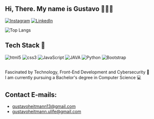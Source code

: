 ## Hi, There. My name is Gustavo 🙋🏻‍♂️
[![Instagram](https://img.shields.io/badge/Instagram-E4405F?style=for-the-badge&logo=instagram&logoColor=white)](www.instagram.com/gustavohfig_/)
[![LinkedIn](https://img.shields.io/badge/LinkedIn-0077B5?style=for-the-badge&logo=linkedin&logoColor=white)](www.linkedin.com/in/gustavo-heitmann-freire-figueiredo-19456a26a/)

![Top Langs](https://github-readme-stats.vercel.app/api/top-langs/?username=gustavohfig&layout=compact&theme=dracula)

## Tech Stack 🚀
<div style="display: inline_block">
<img align="center" alt="html5" src="https://img.shields.io/badge/HTML5-E34F26?style=for-the-badge&logo=html5&logoColor=white">
<img align="center" alt="css3" src="https://img.shields.io/badge/CSS3-1572B6?style=for-the-badge&logo=css3&logoColor=white">
<img align="center" alt="JavaScript" src="https://img.shields.io/badge/JavaScript-F7DF1E?style=for-the-badge&logo=javascript&logoColor=black">
<img align="center" alt="JAVA" src="https://img.shields.io/badge/Java-ED8B00?style=for-the-badge&logo=openjdk&logoColor=white">
<img align="center" alt="Python" src="https://img.shields.io/badge/Python-14354C?style=for-the-badge&logo=python&logoColor=white">
<img align="center" alt="Bootstrap" src="https://img.shields.io/badge/Bootstrap-563D7C?style=for-the-badge&logo=bootstrap&logoColor=white">
</div></br>

Fascinated by Technology, Front-End Development and Cybersecurity 🤖 </br>
I am currently pursuing a Bachelor's degree in Computer Science 💻 </br>

## Contact E-mails:
- gustavoheitmann13@gmail.com </br>
- gustavoheitmann.ulife@gmail.com </br>
